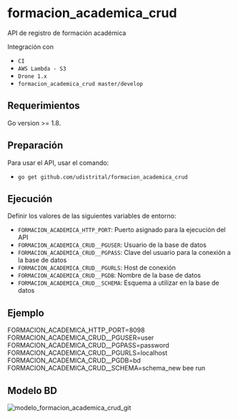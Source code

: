 # formacion_academica_crud
API de registro de formación académica

Integración con

 - `CI`
 - `AWS Lambda - S3`
 - `Drone 1.x`
 - `formacion_academica_crud master/develop`

## Requerimientos
Go version >= 1.8.

## Preparación
Para usar el API, usar el comando:

 - `go get github.com/udistrital/formacion_academica_crud`

## Ejecución
Definir los valores de las siguientes variables de entorno:

 - `FORMACION_ACADEMICA_HTTP_PORT`: Puerto asignado para la ejecución del API
 - `FORMACION_ACADEMICA_CRUD__PGUSER`: Usuario de la base de datos
 - `FORMACION_ACADEMICA_CRUD__PGPASS`: Clave del usuario para la conexión a la base de datos  
 - `FORMACION_ACADEMICA_CRUD__PGURLS`: Host de conexión
 - `FORMACION_ACADEMICA_CRUD__PGDB`: Nombre de la base de datos
 - `FORMACION_ACADEMICA_CRUD__SCHEMA`: Esquema a utilizar en la base de datos

## Ejemplo
FORMACION_ACADEMICA_HTTP_PORT=8098 FORMACION_ACADEMICA_CRUD__PGUSER=user FORMACION_ACADEMICA_CRUD__PGPASS=password FORMACION_ACADEMICA_CRUD__PGURLS=localhost FORMACION_ACADEMICA_CRUD__PGDB=bd FORMACION_ACADEMICA_CRUD__SCHEMA=schema_new bee run

## Modelo BD
![modelo_formacion_academica_crud_git](https://user-images.githubusercontent.com/14035745/66046769-0e9b8a00-e4ec-11e9-8639-c4ec76377fa8.png)
